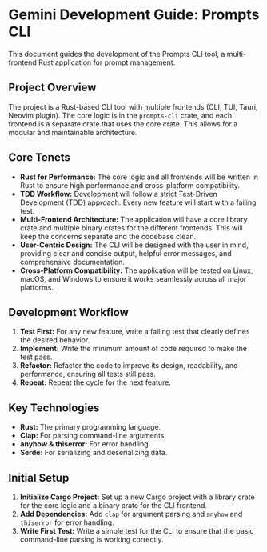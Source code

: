 # Gemini Development Guide: Prompts CLI

This document guides the development of the Prompts CLI tool, a multi-frontend Rust application for prompt management.

## Project Overview

The project is a Rust-based CLI tool with multiple frontends (CLI, TUI, Tauri, Neovim plugin). The core logic is in the `prompts-cli` crate, and each frontend is a separate crate that uses the core crate. This allows for a modular and maintainable architecture.

## Core Tenets

- **Rust for Performance:** The core logic and all frontends will be written in Rust to ensure high performance and cross-platform compatibility.
- **TDD Workflow:** Development will follow a strict Test-Driven Development (TDD) approach. Every new feature will start with a failing test.
- **Multi-Frontend Architecture:** The application will have a core library crate and multiple binary crates for the different frontends. This will keep the concerns separate and the codebase clean.
- **User-Centric Design:** The CLI will be designed with the user in mind, providing clear and concise output, helpful error messages, and comprehensive documentation.
- **Cross-Platform Compatibility:** The application will be tested on Linux, macOS, and Windows to ensure it works seamlessly across all major platforms.

## Development Workflow

1.  **Test First:** For any new feature, write a failing test that clearly defines the desired behavior.
2.  **Implement:** Write the minimum amount of code required to make the test pass.
3.  **Refactor:** Refactor the code to improve its design, readability, and performance, ensuring all tests still pass.
4.  **Repeat:** Repeat the cycle for the next feature.

## Key Technologies

- **Rust:** The primary programming language.
- **Clap:** For parsing command-line arguments.
- **anyhow & thiserror:** For error handling.
- **Serde:** For serializing and deserializing data.

## Initial Setup

1.  **Initialize Cargo Project:** Set up a new Cargo project with a library crate for the core logic and a binary crate for the CLI frontend.
2.  **Add Dependencies:** Add `clap` for argument parsing and `anyhow` and `thiserror` for error handling.
3.  **Write First Test:** Write a simple test for the CLI to ensure that the basic command-line parsing is working correctly.